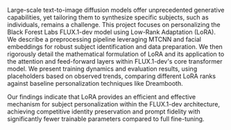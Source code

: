 Large-scale text-to-image diffusion models offer unprecedented generative capabilities,
yet tailoring them to synthesize specific subjects, such as individuals, remains
a challenge. This project focuses on personalizing the Black Forest Labs
FLUX.1-dev model using Low-Rank Adaptation (LoRA). We describe
a preprocessing pipeline leveraging MTCNN and facial embeddings for robust subject
identification and data preparation. We then rigorously detail the mathematical
formulation of LoRA and its application to the attention and feed-forward layers
within FLUX.1-dev's core transformer model. We present training dynamics and
evaluation results, using placeholders based on observed trends, comparing different
LoRA ranks against baseline personalization techniques like Dreambooth.

Our findings indicate that LoRA provides an efficient and effective mechanism
for subject personalization within the FLUX.1-dev architecture, achieving
competitive identity preservation and prompt fidelity with
significantly fewer trainable parameters compared to full fine-tuning.
